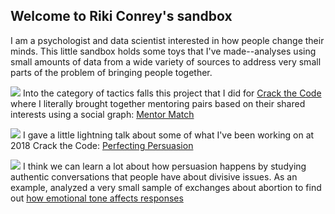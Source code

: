 ## Welcome to Riki Conrey's sandbox

I am a psychologist and data scientist interested in how people change their minds. This little sandbox holds some toys that I've made--analyses using small amounts of data from a wide variety of sources to address very small parts of the problem of bringing people together.

![](http://rikiconrey.github.io/index_match_graph.png) Into the category of tactics falls this project that I did for [Crack the Code](https://www.crackthecode.io/) where I literally brought together mentoring pairs based on their shared interests using a social graph: [Mentor Match](http://rikiconrey.github.io/index_match_2018.html)

![](http://rikiconrey.github.io/clusters.png) I gave a little lightning talk about some of what I've been working on at 2018 Crack the Code: [Perfecting Persuasion](http://rikiconrey.github.io/clustering_presentation.html)

![](http://rikiconrey.github.io/emotion_heatmap.png) I think we can learn a lot about how persuasion happens by studying authentic conversations that people have about divisive issues. As an example, analyzed a very small sample of exchanges about abortion to find out [how emotional tone affects responses](http://rikiconrey.github.io/emotion_stories.html)
